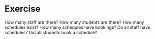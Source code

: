 # Exercise

How many staff are there?
How many students are there?
How many schedules exist?
How many schedules have bookings?
Do all staff have schedules?
Did all students book a schedule?